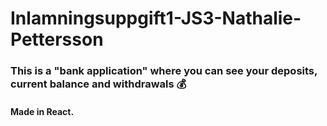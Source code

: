 # Inlamningsuppgift1-JS3-Nathalie-Pettersson 

### This is a "bank application" where you can see your deposits, current balance and withdrawals :moneybag:

#### Made in React. 
